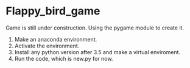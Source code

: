 # Flappy_bird_game
Game is still under construction. Using the pygame module to create it.


1. Make an anaconda environment.
2. Activate the environment.
3. Install any python version after 3.5 and make a virtual enviroment.
4. Run the code, which is new.py for now.
